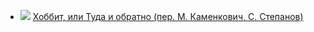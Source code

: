 * ![](/books/sf_fantasy/Джон%20Роналд%20Руэл%20Толкиен/Хоббит,%20или%20Туда%20и%20обратно%20(пер.%20М.%20Каменкович,%20С.%20Степанов).jpg) [Хоббит, или Туда и обратно (пер. М. Каменкович, С. Степанов)](/books/sf_fantasy/Джон%20Роналд%20Руэл%20Толкиен/Хоббит,%20или%20Туда%20и%20обратно%20(пер.%20М.%20Каменкович,%20С.%20Степанов))